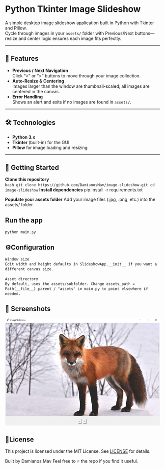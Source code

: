 # Python Tkinter Image Slideshow

A simple desktop image slideshow application built in Python with Tkinter and Pillow.  
Cycle through images in your `assets/` folder with Previous/Next buttons—resize and center logic ensures each image fits perfectly.

---

## 📝 Features

- **Previous / Next Navigation**  
  Click “<” or “>” buttons to move through your image collection.  
- **Auto-Resize & Centering**  
  Images larger than the window are thumbnail-scaled; all images are centered in the canvas.  
- **Error Handling**  
  Shows an alert and exits if no images are found in `assets/`.

---

## 🛠️ Technologies

- **Python 3.x**  
- **Tkinter** (built-in) for the GUI  
- **Pillow** for image loading and resizing  

---

## 🚀 Getting Started

 **Clone this repository**  
    ```bash
git clone https://github.com/DamianosMav/image-slideshow.git
cd image-slideshow```
 **Install dependencies**
    pip install -r requirements.txt

 **Populate your assets folder**
    Add your image files (.jpg, .png, etc.) into the assets/ folder.

## Run the app
    python main.py

## ⚙️Configuration
    Window size
    Edit width and height defaults in SlideshowApp.__init__ if you want a different canvas size.

    Asset directory
    By default, uses the assets/subfolder. Change assets_path = Path(__file__).parent / "assets" in main.py to point elsewhere if needed.

## 📸 Screenshots
![Main window with sample tasks](assets/App-photo.jpg)

## 📄License
This project is licensed under the MIT License. See [LICENSE](LICENSE) for details.

Built by Damianos Mav
Feel free to ⭐ the repo if you find it useful.